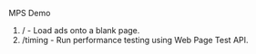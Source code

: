 MPS Demo
1.  / - Load ads onto a blank page.
2.  /timing - Run performance testing using Web Page Test API.
